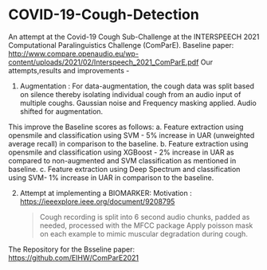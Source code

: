 # COVID-19-Cough-Detection
An attempt at the Covid-19 Cough Sub-Challenge at the INTERSPEECH 2021 Computational Paralinguistics Challenge (ComParE).
Baseline paper: http://www.compare.openaudio.eu/wp-content/uploads/2021/02/Interspeech_2021_ComParE.pdf
Our attempts,results and improvements - 

1. Augmentation : 
For data-augmentation, the cough data was split based on silence thereby isolating individual cough from an audio input of multiple coughs.
Gaussian noise and Frequency masking applied. Audio shifted for augmentation. 

This improve the Baseline scores as follows:
  a. Feature extraction using opensmile and classification using SVM - 5% increase in UAR (unweighted average recall) in comparison to the baseline.
  b. Feature extraction using opensmile and classification using XGBoost - 2% increase in UAR as compared to non-augmented and SVM classification as mentioned in baseline.
  c. Feature extraction using Deep Spectrum and classification using SVM- 1% increase in UAR in comparison to the baseline.
  
2. Attempt at implementing a BIOMARKER:
   Motivation : https://ieeexplore.ieee.org/document/9208795
   >  Cough recording is split into 6 second audio chunks, padded as needed, processed with the MFCC package
   >  Apply poisson mask on each example to mimic muscular degradation during cough.
   

The Repository for the Bsseline paper: https://github.com/EIHW/ComParE2021


